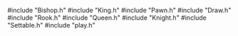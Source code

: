 #include "Bishop.h"
#include "King.h"
#include "Pawn.h"
#include "Draw.h"
#include "Rook.h"
#include "Queen.h"
#include "Knight.h"
#include "Settable.h"
#include "play.h"
